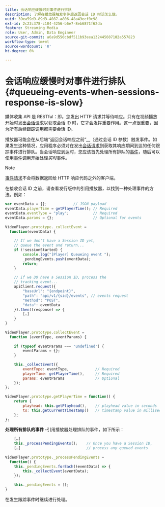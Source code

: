 ```yaml
---
title: 会话响应缓慢时对事件进行排队
description: 了解在播放器触发事件后返回会话 ID 时该怎么做。
uuid: 39ea59d9-89d3-4087-a806-48a43ecf0c98
exl-id: 2c23c378-c104-4256-b6e7-8eb6871f62da
feature: Streaming Media
role: User, Admin, Data Engineer
source-git-commit: a6a9d550cbdf511b93eea132445607102a557823
workflow-type: tm+mt
source-wordcount: '0'
ht-degree: 0%

---
```


# 会话响应缓慢时对事件进行排队{#queueing-events-when-sessions-response-is-slow}

媒体收集 API 是 RESTful：即，您发出 HTTP 请求并等待响应。只有在视频播放开始时发出[会话请求](../mc-api-ref/mc-api-sessions-req.md)以获取会话 ID 时，它才会发挥重要作用。这一点很重要，因为所有后续跟踪调用都需要会话 ID。

播放器可能会在从后端“返回会话响应之前”__（通过会话 ID 参数）触发事件。如果发生这种情况，应用程序必须对在发出[会话请求](../mc-api-ref/mc-api-sessions-req.md)到获取其响应期间到达的任何跟踪事件进行排队。当会话响应到达时，您应该首先处理所有排队的[事件](../mc-api-ref/mc-api-events-req.md)，随后可以使用[事件](../mc-api-ref/mc-api-events-req.md)调用开始处理&#x200B;_实时_&#x200B;事件。

>[!NOTE]
>
>[事件请求](../mc-api-ref/mc-api-events-req.md)不会将数据返回给 HTTP 响应代码之外的客户端。

在接收会话 ID 之前，请查看发行版中的引用播放器，以找到一种处理事件的方法。例如：

```js
var eventData = {};            // JSON payload 
eventData.playerTime = getPlayerTime(); // Required 
eventData.eventType = "play";           // Required 
eventData.params = {};                  // Optional for events 
 
VideoPlayer.prototype._collectEvent =  
  function(eventData) { 
 
    // If we don't have a Session ID yet,  
    // queue the event and return... 
    if (!sessionStarted) { 
        console.log("[Player] Queueing event "); 
        _pendingEvents.push(eventData); 
        return; 
    } 
 
    // If we DO have a Session ID, process the 
    // tracking event...     
    apiClient.request({ 
        "baseUrl": "{endpoint}", 
        "path": "api/v1/{sid}/events", // events request 
        "method": "POST", 
        "data": eventData 
    }).then((response) => {   
        […] 
    } 
} 
 
VideoPlayer.prototype.collectEvent =  
  function (eventType, eventParams) { 
         
    if (typeof eventParams === 'undefined') {   
        eventParams = {}; 
    } 
 
    this._collectEvent({                   
        eventType: eventType,            // Required 
        playerTime: getPlayerTime(),     // Required 
        params: eventParams              // Optional  
    });                                    
}; 
 
VideoPlayer.prototype.getPlayerTime = function() { 
    return { 
        playhead: this.getPlayhead(),    // playhead value in seconds 
        ts: this.getCurrentTimestamp()   // timestamp value in milliseconds 
    }; 
};
```

**处理所有排队的事件 -**&#x200B;引用播放器处理排队的事件，如下所示：

```js
    […] 
    this._processPendingEvents();    // Once you have a Session ID, 
    […]                              // process any queued events 
 
VideoPlayer.prototype._processPendingEvents =  
  function() { 
    this._pendingEvents.forEach((eventData) => { 
        this._collectEvent(eventData); 
    }); 
 
    this._pendingEvents = []; 
}
```

在发生跟踪事件时继续进行处理。

